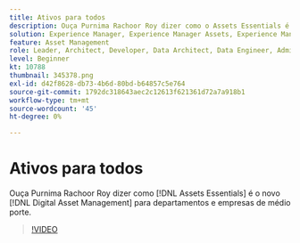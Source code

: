 ```yaml
---
title: Ativos para todos
description: Ouça Purnima Rachoor Roy dizer como o Assets Essentials é o novo sistema de Gerenciamento de ativos digitais para departamentos e empresas de médio porte.
solution: Experience Manager, Experience Manager Assets, Experience Manager as a Cloud Service
feature: Asset Management
role: Leader, Architect, Developer, Data Architect, Data Engineer, Admin, User
level: Beginner
kt: 10788
thumbnail: 345378.png
exl-id: d42f8628-db73-4b6d-80bd-b64857c5e764
source-git-commit: 1792dc318643aec2c12613f621361d72a7a918b1
workflow-type: tm+mt
source-wordcount: '45'
ht-degree: 0%

---
```


# Ativos para todos

Ouça Purnima Rachoor Roy dizer como [!DNL Assets Essentials] é o novo [!DNL Digital Asset Management] para departamentos e empresas de médio porte.

>[!VIDEO](https://video.tv.adobe.com/v/345378/?quality=12&learn=on)
